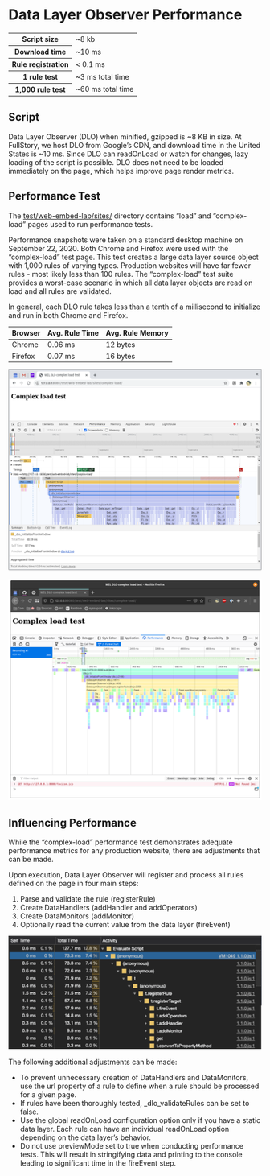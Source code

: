 # Data Layer Observer Performance

<table>
    <tr><th>Script size</th><td>~8 kb</td></tr>
    <tr><th>Download time</th><td>~10 ms</td></tr>
    <tr><th>Rule registration</th><td>&lt; 0.1 ms</td></tr>
    <tr><th>1 rule test</th><td>~3 ms total time</td></tr>
    <tr><th>1,000 rule test</th><td>~60 ms total time</td></tr>
</table>

## Script

Data Layer Observer (DLO) when minified, gzipped is ~8 KB in size.  At FullStory, we host DLO from Google’s CDN, and download time in the United States is ~10 ms.  Since DLO can readOnLoad or watch for changes, lazy loading of the script is possible.  DLO does not need to be loaded immediately on the page, which helps improve page render metrics.

## Performance Test

The [test/web-embed-lab/sites/](https://github.com/fullstorydev/fullstory-data-layer-observer/tree/main/test/web-embed-lab/sites) directory contains “load” and “complex-load” pages used to run performance tests.

Performance snapshots were taken on a standard desktop machine on September 22, 2020. Both Chrome and Firefox were used with the “complex-load” test page.  This test creates a large data layer source object with 1,000 rules of varying types. Production websites will have far fewer rules - most likely less than 100 rules. The “complex-load” test suite provides a worst-case scenario in which all data layer objects are read on load and all rules are validated.

In general, each DLO rule takes less than a tenth of a millisecond to initialize and run in both Chrome and Firefox.

| Browser | Avg. Rule Time | Avg. Rule Memory |
| ------- | -------------- | ---------------- |
| Chrome | 0.06 ms | 12 bytes |
| Firefox | 0.07 ms | 16 bytes |


![Chrome run time](./images/chrome-performance.png)

![Firefox run time](./images/firefox-performance.png)

## Influencing Performance

While the “complex-load” performance test demonstrates adequate performance metrics for any production website, there are adjustments that can be made.

Upon execution, Data Layer Observer will register and process all rules defined on the page in four main steps:

1. Parse and validate the rule (registerRule)
1. Create DataHandlers (addHandler and addOperators)
1. Create DataMonitors (addMonitor)
1. Optionally read the current value from the data layer (fireEvent)

![Timing results](./images/dlo-timing.png)

The following additional adjustments can be made:

- To prevent unnecessary creation of DataHandlers and DataMonitors, use the url property of a rule to define when a rule should be processed for a given page.
- If rules have been thoroughly tested, _dlo_validateRules can be set to false.
- Use the global readOnLoad configuration option only if you have a static data layer.  Each rule can have an individual readOnLoad option depending on the data layer’s behavior.
- Do not use previewMode set to true when conducting performance tests.  This will result in stringifying data and printing to the console leading to significant time in the fireEvent step.
